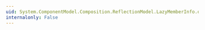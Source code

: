 ```yaml
---
uid: System.ComponentModel.Composition.ReflectionModel.LazyMemberInfo.op_Inequality(System.ComponentModel.Composition.ReflectionModel.LazyMemberInfo,System.ComponentModel.Composition.ReflectionModel.LazyMemberInfo)
internalonly: False
---
```


